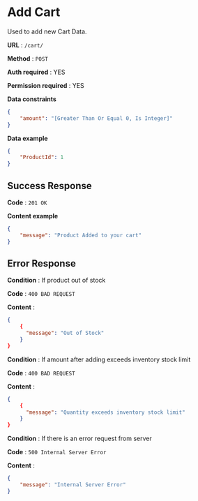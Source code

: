 # Add Cart

Used to add new Cart Data.

**URL** : `/cart/`

**Method** : `POST`

**Auth required** : YES

**Permission required** : YES

**Data constraints**

```json
{
    "amount": "[Greater Than Or Equal 0, Is Integer]"
}
```

**Data example**

```json
{
    "ProductId": 1
}
```

## Success Response

**Code** : `201 OK`

**Content example**

```json
{
    "message": "Product Added to your cart"
}
```

## Error Response

**Condition** : If product out of stock

**Code** : `400 BAD REQUEST`

**Content** :

```json
{
    {
      "message": "Out of Stock"
    }
}
```

**Condition** : If amount after adding exceeds inventory stock limit

**Code** : `400 BAD REQUEST`

**Content** :

```json
{
    {
      "message": "Quantity exceeds inventory stock limit"
    }
}
```

**Condition** : If there is an error request from server

**Code** : `500 Internal Server Error`

**Content** : 
```json
{
    "message": "Internal Server Error"
}
```